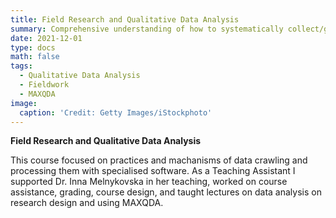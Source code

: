 ```yaml
---
title: Field Research and Qualitative Data Analysis
summary: Comprehensive understanding of how to systematically collect/generate data in the field, manage and analyze them.
date: 2021-12-01
type: docs
math: false
tags:
  - Qualitative Data Analysis
  - Fieldwork
  - MAXQDA
image:
  caption: 'Credit: Getty Images/iStockphoto'
---
```


**Field Research and Qualitative Data Analysis**

This course focused on practices and machanisms of data crawling and processing them with specialised software. As a Teaching Assistant I supported Dr. Inna Melnykovska in her teaching, worked on course assistance, grading, course design, and taught lectures on data analysis on research design and using MAXQDA.

